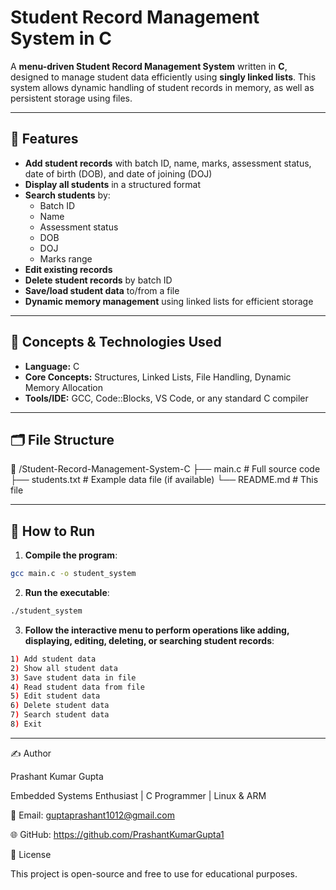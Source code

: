 # Student Record Management System in C

A **menu-driven Student Record Management System** written in **C**, designed to manage student data efficiently using **singly linked lists**. This system allows dynamic handling of student records in memory, as well as persistent storage using files.

---

## 📌 Features

- **Add student records** with batch ID, name, marks, assessment status, date of birth (DOB), and date of joining (DOJ)
- **Display all students** in a structured format
- **Search students** by:
  - Batch ID
  - Name
  - Assessment status
  - DOB
  - DOJ
  - Marks range
- **Edit existing records**
- **Delete student records** by batch ID
- **Save/load student data** to/from a file
- **Dynamic memory management** using linked lists for efficient storage

---

## 🧠 Concepts & Technologies Used

- **Language:** C  
- **Core Concepts:** Structures, Linked Lists, File Handling, Dynamic Memory Allocation  
- **Tools/IDE:** GCC, Code::Blocks, VS Code, or any standard C compiler

---

## 🗂️ File Structure

📁 /Student-Record-Management-System-C
├── main.c               # Full source code
├── students.txt         # Example data file (if available)
└── README.md            # This file

---

## 🚀 How to Run

1. **Compile the program**:

```bash
gcc main.c -o student_system
```
2. **Run the executable**:
```bash
./student_system
```
3. **Follow the interactive menu to perform operations like adding, displaying, editing, deleting, or searching student records**:
```bash
1) Add student data
2) Show all student data
3) Save student data in file
4) Read student data from file
5) Edit student data
6) Delete student data
7) Search student data
8) Exit
```

---

✍️ Author

Prashant Kumar Gupta

Embedded Systems Enthusiast | C Programmer | Linux & ARM

📧 Email: guptaprashant1012@gmail.com

🌐 GitHub: https://github.com/PrashantKumarGupta1

📝 License

This project is open-source and free to use for educational purposes.
